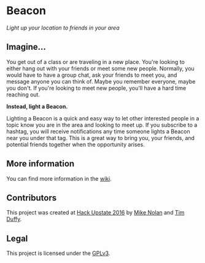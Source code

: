 # Beacon

_Light up your location to friends in your area_

## Imagine...

You get out of a class or are traveling in a new place. You're looking to either hang out with your friends or meet some new people. Normally, you would have to have a group chat, ask your friends to meet you, and message anyone you can think of. Maybe you remember everyone, maybe you don't. If you're looking to meet new people, you'll have a hard time reaching out.

**Instead, light a Beacon.**

Lighting a Beacon is a quick and easy way to let other interested people in a topic know you are in the area and looking to meet up. If you subscribe to a hashtag, you will receive notifications any time someone lights a Beacon near you under that tag. This is a great way to bring you, your friends, and potential friends together when the opportunity arises.


## More information

You can find more information in the [wiki](https://github.com/BeaconCorp/beacon/wiki).


## Contributors

This project was created at [Hack Upstate 2016](http://hackupstate.com/) by [Mike Nolan](https://github.com/BeaconCorp/beacon/commits/master?author=Nolski) and [Tim Duffy](https://github.com/thequbit).


## Legal

This project is licensed under the [GPLv3](https://github.com/BeaconCorp/beacon/blob/master/LICENSE).